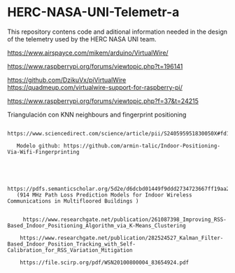 # HERC-NASA-UNI-Telemetr-a
This repository contens code and aditional information needed in the design of the telemetry used by the HERC NASA UNI team.

https://www.airspayce.com/mikem/arduino/VirtualWire/

https://www.raspberrypi.org/forums/viewtopic.php?t=196141

https://github.com/DzikuVx/piVirtualWire
https://quadmeup.com/virtualwire-support-for-raspberry-pi/

https://www.raspberrypi.org/forums/viewtopic.php?f=37&t=24215



  Triangulación con KNN neighbours and fingerprint positioning

       https://www.sciencedirect.com/science/article/pii/S240595951830050X#fd1
      
       Modelo github: https://github.com/armin-talic/Indoor-Positioning-Via-Wifi-Fingerprinting


       

       https://pdfs.semanticscholar.org/5d2e/d6dcbd01449f9ddd2734723667ff19aa2947.pdf
       (914 MHz Path Loss Prediction Models for Indoor Wireless Communications in Multifloored Buildings )
        

         https://www.researchgate.net/publication/261087398_Improving_RSS-Based_Indoor_Positioning_Algorithm_via_K-Means_Clustering

        https://www.researchgate.net/publication/282524527_Kalman_Filter-Based_Indoor_Position_Tracking_with_Self-Calibration_for_RSS_Variation_Mitigation

        https://file.scirp.org/pdf/WSN20100800004_83654924.pdf
